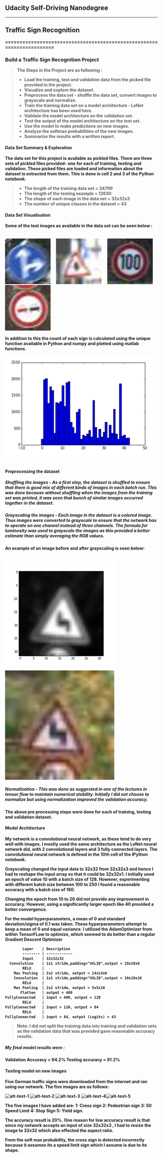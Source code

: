 ## <b>Udacity Self-Driving Nanodegree 
<hr/>


## Traffic Sign Recognition
======================================================================

### Build a Traffic Sign Recognition Project

> **The Steps in the Project are as following :**

> - Load the training, test and validation data from the picked file provided in the project.
> - Visualize and explore the dataset.
> - Preprocess the data set - shuffle the data set, convert images to grayscale and normalize.
> - Train the training data set on a model architecture - LeNet architecture has been used here.
> - Validate the model architecture on the validation set. 
> - Test the output of the model architecture on the test set.
> - Use the model to make predictions on new images.
> - Analyze the softmax probabilities of the new images.
> - Summarize the results with a written report.


#### <b>Data Set Summary & Exploration </b>

The data set for this project is available as pickled files. There are three sets of pickled files provided- one for each of training, testing and validation. These picked files are loaded and information about the dataset is extracted from them. This is done is <b> cell 2 and 3 </b> of the Python notebook.
>*  The length of the training data set = 34799
>* The length of the testing example = 12630
>* The shape of each image in the data set = 32x32x3 
>* The number of unique classes in the dataset = 43

#### <b>Data Set Visualisation</b>
Some of the test images as available in the data set can be seen below : </br>
</br>
</br>
<img src="testimages/test_10700.jpg" width="150" style="margin-right: 15px;"> <img src="testimages/test_11654.jpg" width="150" style="margin-right: 15px;">  <img src="testimages/test_11682.jpg" width="150" style="margin-right: 15px;">  <img src="testimages/test_11694.jpg" width="150"> 

In addition to this the count of each sign is calculated using the unique function available in Python and numpy and plotted using matlab functions.

![Bar Chart](testimages/barchart.png "Bar Chart Image")
 
#### <b> Preprocessing the dataset </b>

##### <b>Shuffling the images</b> - As a first step, the dataset is shuffled to ensure that there is good mix of different kinds of images in each batch run. This was done because without shuffling when the images from the training set was printed, it was seen that bunch of similar images occurred together in the dataset.

##### <b> Grayscaling the images</b> -  Each image in the dataset is a colored image. Thus images were converted to grayscale to ensure that the network has to operate on one channel instead of three channels. The formula for luminosity was used to grayscale the images as this provided a better estimate than simply averaging the RGB values.
An example of an image before and after grayscaling is seen below: </br>
</br>

<img src="gray/gray.png" style="margin-right: 50px;"> <img src="gray/test_16.jpg" width="360">

##### <b>Normalization</b> - This was done as suggested in one of the lectures in tensor flow to maintain numerical stability. Initially I did not choose to normalize but using normalization improved the validation accuracy. 

The above pre processing steps were done for each of training, testing and validation dataset.

#### <b> Model Architecture </b>

My network is a convolutional neural network, as these tend to do very well with images. I mostly used the same architecture as the LeNet neural network did, with 2 convolutional layers and 3 fully connected layers. The convolutional neural network is defined in the 10th cell of the IPython notebook.

Grayscaling changed the input data to 32x32 from 32x32x3 and hence I had to reshape the input array so that it could be 32x32x1.
I initially used an epoch of value 10 with a batch size of 128. However, experimenting with different batch size between 100 to 250 I found a reasonable accuracy with a batch size of 160.

Changing the epoch from 10 to 20 did not provide any improvement in accuracy. However, using a significantly larger epoch like 40 provided a better convergence.

For the model hyperparameters, a mean of 0 and standard deviation/sigma of 0.1 was taken. These hyperparameters attempt to keep a mean of 0 and equal variance.
I utilized the AdamOptimizer from within TensorFLow to optimize, which seemed to do better than a regular Gradient Descent Optimizer

			Layer    | Description
			-------- | ------------
			Input    | 32x32x32
	  Convolution    | 1x1 stride,padding="VALID",output = 28x28x6
		    RELU     | 
	    Max Pooling  | 2x2 stride, output = 14x14x6
	    Convolution  | 1x1 stride,padding="VALID",output = 10x10x16
	        RELU     | 
	    Max Pooling  | 2x2 stride, output = 5x5x16
	       Flatten   | output = 400
	FullyConnected   | input = 400, output = 120
			RELU     |
	FullyConnected   | input = 120, output = 84
			RELU     |
	FullyConnected   | input = 84, output (Logits) = 43	      


> **Note:** I did not split the training data into training and validation sets as the validation data that was provided gave reasonable accuracy results.

##### <b> My final model results were : </b>
Validation Accuracy = 94.2%
Testing accuracy = 91.2%

#### <b> Testing model on new images </b>

Five German traffic signs were downloaded from the internet and ran using our network. The five images are as follows:

![alt-text-1](german_traffic_sign\image_cross.jpg "Cross Sign") ![alt-text-2](german_traffic_sign\image_one.jpg "Pedestrian Sign") ![alt-text-3](german_traffic_sign\image_three.jpg "50 Speed Limit") ![alt-text-4](german_traffic_sign\test.jpg "Stop Sign")![alt-text-5](german_traffic_sign\test_one.jpg "Yeild Sign") 

The five images I have added are: 
1: Cross sign
2: Pedestrian sign
3: 50 Speed Limit
4: Stop Sign 
5: Yield sign.

The accuracy result is 20%. One reason for low accuracy result is that since my network accepts an input of size 32x32x3 , I had to resize the image to 32x32 which also effected the aspect ratio.

From the soft max probability, the cross sign is detected incorrectly because it assumes its a speed limit sign which I assume is due to its shape.

